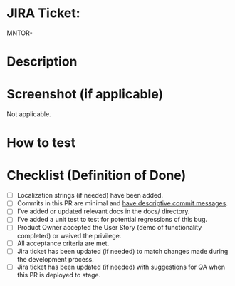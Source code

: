 <!-- The following is intended to be helpful to you. Feel free to remove anything that is not. -->

# JIRA Ticket: 
MNTOR-


<!-- When adding a new feature: -->

# Description



# Screenshot (if applicable)

Not applicable.

# How to test



# Checklist (Definition of Done)
- [ ] Localization strings (if needed) have been added.
- [ ] Commits in this PR are minimal and [have descriptive commit messages](https://chris.beams.io/posts/git-commit/).
- [ ] I've added or updated relevant docs in the docs/ directory.
- [ ] I've added a unit test to test for potential regressions of this bug.
- [ ] Product Owner accepted the User Story (demo of functionality completed) or waived the privilege.
- [ ] All acceptance criteria are met.
- [ ] Jira ticket has been updated (if needed) to match changes made during the development process.
- [ ] Jira ticket has been updated (if needed) with suggestions for QA when this PR is deployed to stage.
